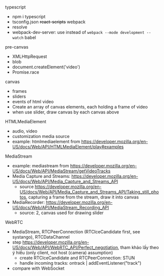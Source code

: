 typescript

- npm i typescript
- tsconfig.json
  ~~react-scripts~~
  webpack
- resolve
- webpack-dev-server: use instead of `webpack --mode development --watch`
  babel

pre-canvas

- XMLHttpRequest
- blob
- document.createElement('video')
- Promise.race

canvas

- frames
- sliders
- events of html video
- Create an array of canvas elements, each holding a frame of video
- when use slider, draw canvas by each canvas above

HTMLMediaElement

- audio, video
- customization media source
- example: htmlmediaelement from https://developer.mozilla.org/en-US/docs/Web/API/HTMLMediaElement/play#examples

MediaStream

- example: mediastream from https://developer.mozilla.org/en-US/docs/Web/API/MediaStream/getVideoTracks
- Media Capture and Streams: https://developer.mozilla.org/en-US/docs/Web/API/Media_Capture_and_Streams_API
  - source https://developer.mozilla.org/en-US/docs/Web/API/Media_Capture_and_Streams_API/Taking_still_photos, capturing a frame from the stream, draw it into canvas
- MediaRecorder: https://developer.mozilla.org/en-US/docs/Web/API/MediaStream_Recording_API
  - source: 2, canvas used for drawing slider

WebRTC

- MediaStream, RTCPeerConnection (RTCIceCandidate first, see systango), RTCDataChannel
- step https://developer.mozilla.org/en-US/docs/Web/API/WebRTC_API/Perfect_negotiation, tham khảo lấy theo ý hiểu
  (only client, not host (camera) assumption)
  - create RTCIceCandidate and RTCPeerConnection: STUN
  - handle incoming tracks: ontrack | addEventListener("track")
- compare with WebSocket
